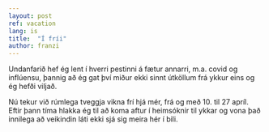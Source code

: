 ```yaml
---
layout: post
ref: vacation
lang: is
title:  "Í fríi"
author: franzi
---
```

Undanfarið hef ég lent í hverri pestinni á fætur annarri, m.a. covid og inflúensu, þannig að ég gat því miður ekki sinnt útköllum frá ykkur eins og ég hefði viljað.

Nú tekur við rúmlega tveggja vikna frí hjá mér, frá og með 10. til 27 apríl. Eftir þann tíma hlakka ég til að koma aftur í heimsóknir til ykkar og vona það innilega að veikindin láti ekki sjá sig meira hér í bili.
